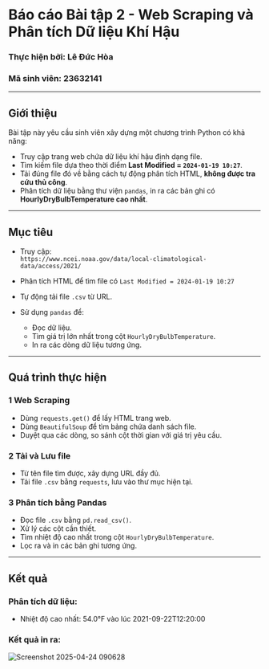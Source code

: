 # Báo cáo Bài tập 2 - Web Scraping và Phân tích Dữ liệu Khí Hậu

### Thực hiện bởi: Lê Đức Hòa  
### Mã sinh viên: 23632141  

---

## Giới thiệu

Bài tập này yêu cầu sinh viên xây dựng một chương trình Python có khả năng:

- Truy cập trang web chứa dữ liệu khí hậu định dạng file.
- Tìm kiếm file dựa theo thời điểm **Last Modified = `2024-01-19 10:27`**.
- Tải đúng file đó về bằng cách tự động phân tích HTML, **không được tra cứu thủ công**.
- Phân tích dữ liệu bằng thư viện `pandas`, in ra các bản ghi có **HourlyDryBulbTemperature cao nhất**.

---

## Mục tiêu

- Truy cập:  
  `https://www.ncei.noaa.gov/data/local-climatological-data/access/2021/`
  
- Phân tích HTML để tìm file có `Last Modified = 2024-01-19 10:27`
- Tự động tải file `.csv` từ URL.
- Sử dụng `pandas` để:
  - Đọc dữ liệu.
  - Tìm giá trị lớn nhất trong cột `HourlyDryBulbTemperature`.
  - In ra các dòng dữ liệu tương ứng.

---

## Quá trình thực hiện

### 1 Web Scraping
- Dùng `requests.get()` để lấy HTML trang web.
- Dùng `BeautifulSoup` để tìm bảng chứa danh sách file.
- Duyệt qua các dòng, so sánh cột thời gian với giá trị yêu cầu.

### 2 Tải và Lưu file
- Từ tên file tìm được, xây dựng URL đầy đủ.
- Tải file `.csv` bằng `requests`, lưu vào thư mục hiện tại.

### 3 Phân tích bằng Pandas
- Đọc file `.csv` bằng `pd.read_csv()`.
- Xử lý các cột cần thiết.
- Tìm nhiệt độ cao nhất trong cột `HourlyDryBulbTemperature`.
- Lọc ra và in các bản ghi tương ứng.

---

## Kết quả

### Phân tích dữ liệu:
- Nhiệt độ cao nhất: 54.0°F vào lúc 2021-09-22T12:20:00

### Kết quả in ra:
![Screenshot 2025-04-24 090628](https://github.com/user-attachments/assets/751ecc4b-d2a2-4a95-a5a8-c3a738c348f2)

